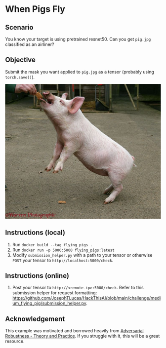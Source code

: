 # When Pigs Fly

## Scenario
You know your target is using pretrained resnet50. Can you get `pig.jpg` classified as an airliner?

## Objective
Submit the mask you want applied to `pig.jpg` as a tensor (probably using `torch.save()`).

![pig.jpg](pig.jpg)

## Instructions (local)
1. Run `docker build --tag flying_pigs .`
2. Run `docker run -p 5000:5000 flying_pigs:latest`
3. Modify `submission_helper.py` with a path to your tensor or otherwise `POST` your tensor to `http://localhost:5000/check`.

## Instructions (online)
1. Post your tensor to `http://<remote-ip>:5000/check`. Refer to this submission helper for request formatting: https://github.com/JosephTLucas/HackThisAI/blob/main/challenge/medium_flying_pig/submission_helper.py.

## Acknowledgement
This example was motivated and borrowed heavily from [Adversarial Robustness - Theory and Practice](https://adversarial-ml-tutorial.org). If you struggle with it, this will be a great resource.
